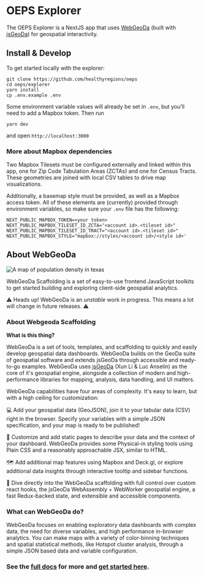 # OEPS Explorer

The OEPS Explorer is a NextJS app that uses [WebGeoDa](#about-webgeoda) (built with [jsGeoDa](https://jsgeoda.libgeoda.org/)) for geospatial interactivity.

## Install & Develop

To get started locally with the explorer:

```
git clone https://github.com/healthyregions/oeps
cd oeps/explorer
yarn install
cp .env.example .env
```

Some environment variable values will already be set in `.env`, but you'll need to add a Mapbox token. Then run

```
yarn dev
```

and open `http://localhost:3000`

### More about Mapbox dependencies

Two Mapbox Tilesets must be configured externally and linked within this app, one for Zip Code Tabulation Areas (ZCTAs) and one for Census Tracts. These geometries are joined with local CSV tables to drive map visualizations.

Additionally, a basemap style must be provided, as well as a Mapbox access token. All of these elements are (currently) provided through environment variables, so make sure your `.env` file has the following:

```
NEXT_PUBLIC_MAPBOX_TOKEN=<your token>
NEXT_PUBLIC_MAPBOX_TILESET_ID_ZCTA="<account id>.<tileset id>"
NEXT_PUBLIC_MAPBOX_TILESET_ID_TRACT="<account id>.<tileset id>"
NEXT_PUBLIC_MAPBOX_STYLE="mapbox://styles/<account id>/<style id>'
```


## About WebGeoDa

![A map of population density in texas](https://github.com/nofurtherinformation/webgeoda/blob/main/public/cover.png?raw=true)

WebGeoDa Scaffolding is a set of easy-to-use frontend JavaScript toolkits to get started building and exploring client-side geospatial analytics.

⚠️ Heads up! WebGeoDa is an _unstable_ work in progress. This means a lot will change in future releases. ⚠️

### About Webgeoda Scaffolding

**What is this thing?**

WebGeoDa is a set of tools, templates, and scaffolding to quickly and easily develop geospatial data dashboards. WebGeoDa builds on the GeoDa suite of geospatial software and extends jsGeoDa through accessible and ready-to-go examples. WebGeoDa uses  [jsGeoDa](https://jsgeoda.libgeoda.org/) (Xun Li & Luc Anselin) as the core of it's geospatial engine, alongside a collection of modern and high-performance libraries for mapping, analysis, data handling, and UI matters.

WebGeoDa capabilities have four areas of complexity. It's easy to learn, but with a high ceiling for customization:

‍💻 Add your geospatial data (GeoJSON), join it to your tabular data (CSV) right in the browser. Specify your variables with a simple JSON specification, and your map is ready to be published!

📑 Customize and add static pages to describe your data and the context of your dashboard. WebGeoDa provides some Physical-in styling tools using Plain CSS and a reasonably approachable JSX, similar to HTML.

🗺 Add additional map features using Mapbox and Deck.gl, or explore additional data insights through interactive tooltip and sidebar functions.

🦺 Dive directly into the WebGeoDa scaffolding with full control over custom react hooks, the jsGeoDa WebAssembly + WebWorker geospatial engine, a fast Redux-backed state, and extensible and accessible components. 

### What can WebGeoDa do?

WebGeoDa focuses on enabling exploratory data dashboards with complex data, the need for diverse variables, and high performance in-browser analytics. You can make maps with a variety of color-binning techniques and spatial statistical methods, like Hotspot cluster analysis, through a simple JSON based data and variable configuration.

### See the [full docs](https://dhalpern.gitbook.io/webgeoda-templates/) for more and [get started here](https://dhalpern.gitbook.io/webgeoda-templates/getting-started).
